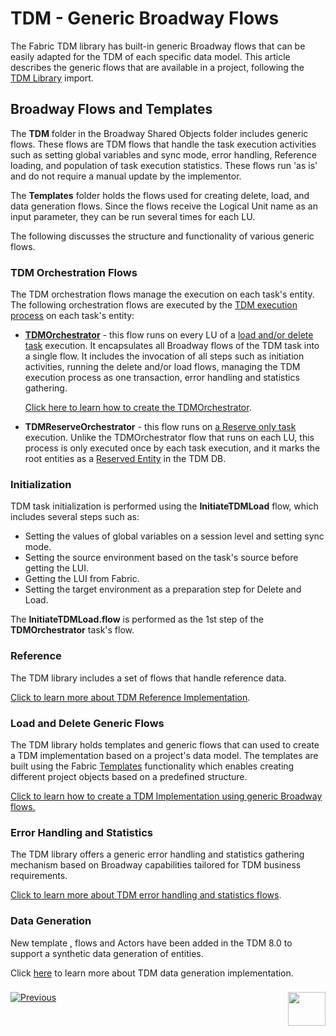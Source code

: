 # TDM - Generic Broadway Flows


The Fabric TDM library has built-in generic Broadway flows that can be easily adapted for the TDM of each specific data model. This article describes the generic flows that are available in a project, following the [TDM Library](04_fabric_tdm_library.md) import. 

## Broadway Flows and Templates

The **TDM** folder in the Broadway Shared Objects folder includes generic flows. These flows are TDM flows that handle the task execution activities such as setting global variables and sync mode, error handling, Reference loading, and population of task execution statistics. These flows run 'as is' and do not require a manual update by the implementor. 

The **Templates** folder holds the flows used for creating delete, load, and data generation flows. Since the flows receive the Logical Unit name as an input parameter, they can be run several times for each LU.

The following discusses the structure and functionality of various generic flows. 

### TDM Orchestration Flows

The TDM orchestration flows manage the execution on each task's entity. The following orchestration flows are executed by the [TDM execution process](/articles/TDM/tdm_architecture/03_task_execution_processes.md#main-tdm-task-execution-process-tdmexecutetask-job) on each task's entity:

- [**TDMOrchestrator**](/articles/TDM/tdm_implementation/11_tdm_implementation_using_generic_flows.md#step-4---tdm-orchestration-flows) - this flow runs on every LU of a [load and/or delete task](/articles/TDM/tdm_gui/14_task_overview.md#task-types)  execution. It encapsulates all Broadway flows of the TDM task into a single flow. It includes the invocation of all steps such as initiation activities, running the delete and/or load flows, managing the TDM execution process as one transaction, error handling and statistics gathering.

  [Click here to learn how to create the TDMOrchestrator](/articles/TDM/tdm_implementation/11_tdm_implementation_using_generic_flows.md#create-the-tdmorchestratorflow-from-the-template).

- **TDMReserveOrchestrator** - this flow runs on [a Reserve only task](/articles/TDM/tdm_gui/20_reserve_only_task.md) execution. Unlike the TDMOrchestrator flow that runs on each LU, this process is only executed once by each task execution, and it marks the root entities as a [Reserved Entity](/articles/TDM/tdm_architecture/08_entity_reservation.md) in the TDM DB.

### Initialization

TDM task initialization is performed using the **InitiateTDMLoad** flow, which includes several steps such as:

* Setting the values of global variables on a session level and setting sync mode.
* Setting the source environment based on the task's source before getting the LUI.
* Getting the LUI from Fabric.
* Setting the target environment as a preparation step for Delete and Load.

The **InitiateTDMLoad.flow** is performed as the 1st step of the **TDMOrchestrator** task's flow.

### Reference

The TDM library includes a set of flows that handle reference data.

[Click to learn more about TDM Reference Implementation](09_tdm_reference_implementation.md).

### Load and Delete Generic Flows

The TDM library holds templates and generic flows that can used to create a TDM implementation based on a project's data model. The templates are built using the Fabric [Templates](/articles/35_templates/01_templates_overview.md) functionality which enables creating different project objects based on a predefined structure. 

[Click to learn how to create a TDM Implementation using generic Broadway flows.](11_tdm_implementation_using_generic_flows.md)

### Error Handling and Statistics

The TDM library offers a generic error handling and statistics gathering mechanism based on Broadway capabilities tailored for TDM business requirements. 

[Click to learn more about TDM error handling and statistics flows](12_tdm_error_handling_and_statistics.md).

### Data Generation

New template , flows and Actors have been added in the TDM 8.0 to support a synthetic data generation of entities.

Click [here](16_tdm_data_generation_implementation.md) to learn more about TDM data generation implementation.

### 

[![Previous](/articles/images/Previous.png)](09_tdm_reference_implementation.md)[<img align="right" width="60" height="54" src="/articles/images/Next.png">](11_tdm_implementation_using_generic_flows.md)

